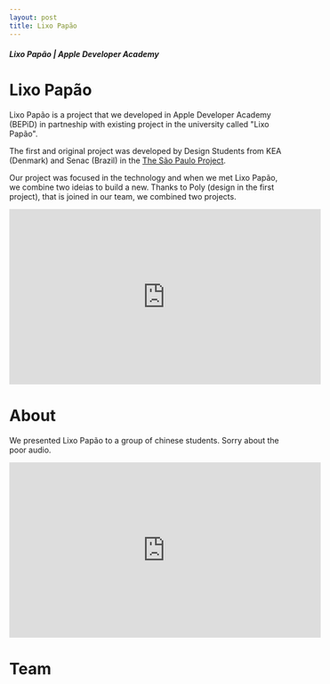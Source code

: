 ```yaml
---
layout: post
title: Lixo Papão
---
```


##### Lixo Papão | Apple Developer Academy


Lixo Papão
====
Lixo Papão is a project that we developed in Apple Developer Academy (BEPiD) in partneship with existing project in the university called "Lixo Papão". 

The first and original project was developed by Design Students from KEA (Denmark) and Senac (Brazil) in the [The São Paulo Project](http://www.thesaopauloproject.com/). 

Our project was focused in the technology and when we met Lixo Papão, we combine two ideias to build a new. Thanks to Poly (design in the first project), that is joined in our team, we combined two projects.

<iframe width="560" height="315" src="https://www.youtube.com/embed/PuYcZmfWAB0?rel=0" frameborder="0" allowfullscreen></iframe>


About
====

We presented Lixo Papão to a group of chinese students. Sorry about the poor audio.
<iframe width="560" height="315" src="https://www.youtube.com/embed/cbosWf2l-YA?rel=0" frameborder="0" allowfullscreen></iframe>


Team
====

